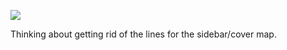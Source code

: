 ![](https://db-feed.s3.amazonaws.com/legacy/Screen_Shot_2019_04_21_at_9_24_04_PM-1555896292710.png)

Thinking about getting rid of the lines for the sidebar/cover map.
